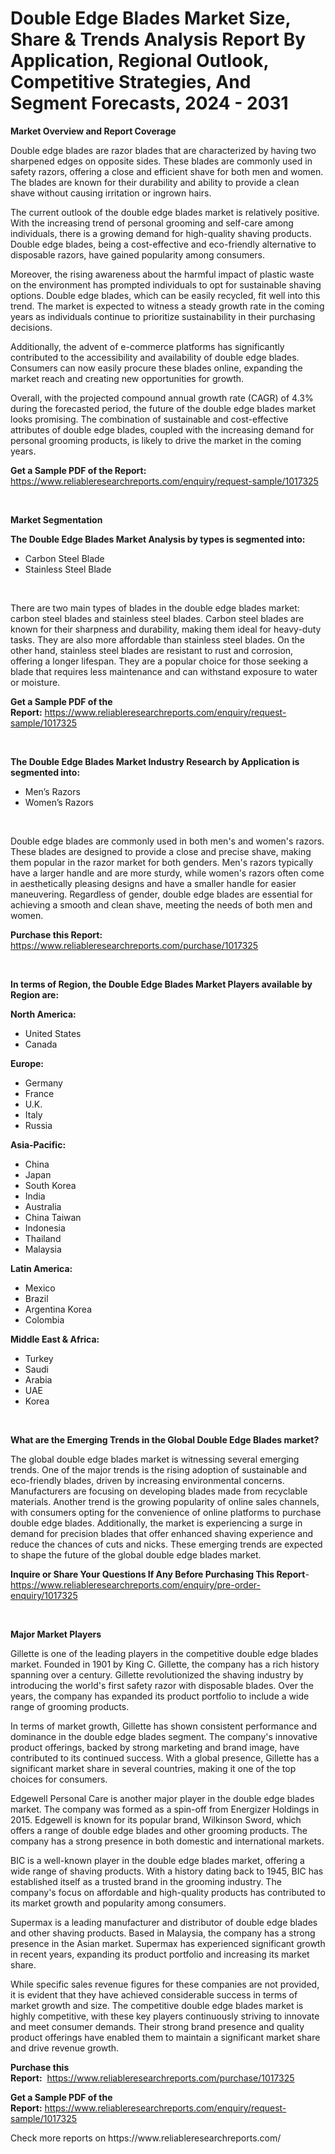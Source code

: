 <p><h1>Double Edge Blades Market Size, Share & Trends Analysis Report By Application, Regional Outlook, Competitive Strategies, And Segment Forecasts, 2024 - 2031</h1></p><p><strong>Market Overview and Report Coverage</strong></p>
<p><p>Double edge blades are razor blades that are characterized by having two sharpened edges on opposite sides. These blades are commonly used in safety razors, offering a close and efficient shave for both men and women. The blades are known for their durability and ability to provide a clean shave without causing irritation or ingrown hairs.</p><p>The current outlook of the double edge blades market is relatively positive. With the increasing trend of personal grooming and self-care among individuals, there is a growing demand for high-quality shaving products. Double edge blades, being a cost-effective and eco-friendly alternative to disposable razors, have gained popularity among consumers.</p><p>Moreover, the rising awareness about the harmful impact of plastic waste on the environment has prompted individuals to opt for sustainable shaving options. Double edge blades, which can be easily recycled, fit well into this trend. The market is expected to witness a steady growth rate in the coming years as individuals continue to prioritize sustainability in their purchasing decisions.</p><p>Additionally, the advent of e-commerce platforms has significantly contributed to the accessibility and availability of double edge blades. Consumers can now easily procure these blades online, expanding the market reach and creating new opportunities for growth.</p><p>Overall, with the projected compound annual growth rate (CAGR) of 4.3% during the forecasted period, the future of the double edge blades market looks promising. The combination of sustainable and cost-effective attributes of double edge blades, coupled with the increasing demand for personal grooming products, is likely to drive the market in the coming years.</p></p>
<p><strong>Get a Sample PDF of the Report:</strong> <a href="https://www.reliableresearchreports.com/enquiry/request-sample/1017325">https://www.reliableresearchreports.com/enquiry/request-sample/1017325</a></p>
<p>&nbsp;</p>
<p><strong>Market Segmentation</strong></p>
<p><strong>The Double Edge Blades Market Analysis by types is segmented into:</strong></p>
<p><ul><li>Carbon Steel Blade</li><li>Stainless Steel Blade</li></ul></p>
<p>&nbsp;</p>
<p><p>There are two main types of blades in the double edge blades market: carbon steel blades and stainless steel blades. Carbon steel blades are known for their sharpness and durability, making them ideal for heavy-duty tasks. They are also more affordable than stainless steel blades. On the other hand, stainless steel blades are resistant to rust and corrosion, offering a longer lifespan. They are a popular choice for those seeking a blade that requires less maintenance and can withstand exposure to water or moisture.</p></p>
<p><strong>Get a Sample PDF of the Report:</strong>&nbsp;<a href="https://www.reliableresearchreports.com/enquiry/request-sample/1017325">https://www.reliableresearchreports.com/enquiry/request-sample/1017325</a></p>
<p>&nbsp;</p>
<p><strong>The Double Edge Blades Market Industry Research by Application is segmented into:</strong></p>
<p><ul><li>Men’s Razors</li><li>Women’s Razors</li></ul></p>
<p>&nbsp;</p>
<p><p>Double edge blades are commonly used in both men's and women's razors. These blades are designed to provide a close and precise shave, making them popular in the razor market for both genders. Men's razors typically have a larger handle and are more sturdy, while women's razors often come in aesthetically pleasing designs and have a smaller handle for easier maneuvering. Regardless of gender, double edge blades are essential for achieving a smooth and clean shave, meeting the needs of both men and women.</p></p>
<p><strong>Purchase this Report:</strong>&nbsp; <a href="https://www.reliableresearchreports.com/purchase/1017325">https://www.reliableresearchreports.com/purchase/1017325</a></p>
<p>&nbsp;</p>
<p><strong>In terms of Region, the Double Edge Blades Market Players available by Region are:</strong></p>
<p>
    <p> <strong> North America: </strong>
        <ul>
            <li>United States</li>
            <li>Canada</li>
        </ul>
        </p> 
    <p> <strong> Europe: </strong>
        <ul>
            <li>Germany</li>
            <li>France</li>
            <li>U.K.</li>
            <li>Italy</li>
            <li>Russia</li>
        </ul>
        </p> 
    <p> <strong> Asia-Pacific: </strong>
        <ul>
            <li>China</li>
            <li>Japan</li>
            <li>South Korea</li>
            <li>India</li>
            <li>Australia</li>
            <li>China Taiwan</li>
            <li>Indonesia</li>
            <li>Thailand</li>
            <li>Malaysia</li>
        </ul>
        </p> 
    <p> <strong> Latin America: </strong>
        <ul>
            <li>Mexico</li>
            <li>Brazil</li>
            <li>Argentina Korea</li>
            <li>Colombia</li>
        </ul>
        </p> 
    <p> <strong> Middle East & Africa: </strong>
        <ul>
            <li>Turkey</li>
            <li>Saudi</li>
            <li>Arabia</li>
            <li>UAE</li>
            <li>Korea</li>
        </ul>
    </p>
    </p>
<p>&nbsp;</p>
<p><strong>What are the Emerging Trends in the Global Double Edge Blades market?</strong></p>
<p><p>The global double edge blades market is witnessing several emerging trends. One of the major trends is the rising adoption of sustainable and eco-friendly blades, driven by increasing environmental concerns. Manufacturers are focusing on developing blades made from recyclable materials. Another trend is the growing popularity of online sales channels, with consumers opting for the convenience of online platforms to purchase double edge blades. Additionally, the market is experiencing a surge in demand for precision blades that offer enhanced shaving experience and reduce the chances of cuts and nicks. These emerging trends are expected to shape the future of the global double edge blades market.</p></p>
<p><strong>Inquire or Share Your Questions If Any Before Purchasing This Report</strong>- <a href="https://www.reliableresearchreports.com/enquiry/pre-order-enquiry/1017325">https://www.reliableresearchreports.com/enquiry/pre-order-enquiry/1017325</a></p>
<p>&nbsp;</p>
<p><strong>Major Market Players</strong></p>
<p><p>Gillette is one of the leading players in the competitive double edge blades market. Founded in 1901 by King C. Gillette, the company has a rich history spanning over a century. Gillette revolutionized the shaving industry by introducing the world's first safety razor with disposable blades. Over the years, the company has expanded its product portfolio to include a wide range of grooming products.</p><p>In terms of market growth, Gillette has shown consistent performance and dominance in the double edge blades segment. The company's innovative product offerings, backed by strong marketing and brand image, have contributed to its continued success. With a global presence, Gillette has a significant market share in several countries, making it one of the top choices for consumers.</p><p>Edgewell Personal Care is another major player in the double edge blades market. The company was formed as a spin-off from Energizer Holdings in 2015. Edgewell is known for its popular brand, Wilkinson Sword, which offers a range of double edge blades and other grooming products. The company has a strong presence in both domestic and international markets.</p><p>BIC is a well-known player in the double edge blades market, offering a wide range of shaving products. With a history dating back to 1945, BIC has established itself as a trusted brand in the grooming industry. The company's focus on affordable and high-quality products has contributed to its market growth and popularity among consumers.</p><p>Supermax is a leading manufacturer and distributor of double edge blades and other shaving products. Based in Malaysia, the company has a strong presence in the Asian market. Supermax has experienced significant growth in recent years, expanding its product portfolio and increasing its market share.</p><p>While specific sales revenue figures for these companies are not provided, it is evident that they have achieved considerable success in terms of market growth and size. The competitive double edge blades market is highly competitive, with these key players continuously striving to innovate and meet consumer demands. Their strong brand presence and quality product offerings have enabled them to maintain a significant market share and drive revenue growth.</p></p>
<p><strong>Purchase this Report:</strong>&nbsp;&nbsp;<a href="https://www.reliableresearchreports.com/purchase/1017325">https://www.reliableresearchreports.com/purchase/1017325</a></p>
<p></p>
<p><strong>Get a Sample PDF of the Report:</strong>&nbsp;<a href="https://www.reliableresearchreports.com/enquiry/request-sample/1017325">https://www.reliableresearchreports.com/enquiry/request-sample/1017325</a></p>
<p>Check more reports on https://www.reliableresearchreports.com/</p>